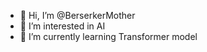 - 👋 Hi, I’m @BerserkerMother
- 👀 I’m interested in AI
- 🌱 I’m currently learning Transformer model


<!---
BerserkerMother/BerserkerMother is a ✨ special ✨ repository because its `README.md` (this file) appears on your GitHub profile.
You can click the Preview link to take a look at your changes.
--->
